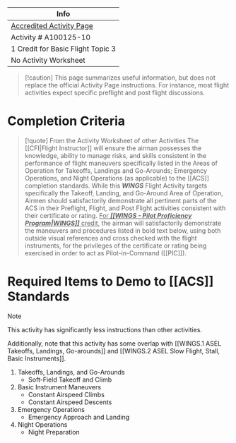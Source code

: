 | Info                                                                                                                            |
| ------------------------------------------------------------------------------------------------------------------------------- |
| [Accredited Activity Page](https://www.faasafety.gov/WINGS/pub/accreditedactivities/accreditedActivityViewer.aspx?aaid=%208484) | 
| Activity # A100125-10                                                                                                           |
| 1 Credit for Basic Flight Topic 3                                                                                               |
| No Activity Worksheet                                                                                                           |

> [!caution] This page summarizes useful information, but does not replace the official Activity Page instructions.
> For instance, most flight activities expect specific preflight and post flight discussions.

# Completion Criteria
> [!quote] From the Activity Worksheet of other Activities
> The [[CFI|Flight Instructor]] will ensure the airman possesses the knowledge, ability to manage risks, and skills consistent in the performance of flight maneuvers specifically listed in the Areas of Operation for Takeoffs, Landings and Go-Arounds; Emergency Operations, and Night Operations (as applicable) to the [[ACS]] completion standards. While this ***WINGS*** Flight Activity targets specifically the Takeoff, Landing, and Go-Around Area of Operation, Airmen should satisfactorily demonstrate all pertinent parts of the ACS in their Preflight, Flight, and Post Flight activities consistent with their certificate or rating. <u>For ***[[WINGS - Pilot Proficiency Program|WINGS]]*** credit</u>, the airman will satisfactorily demonstrate the maneuvers and procedures listed in bold text below, using both outside visual references and cross checked with the flight instruments, for the privileges of the certificate or rating being exercised in order to act as Pilot-in-Command ([[PIC]]).

# Required Items to Demo to [[ACS]] Standards
> [!note]
> This activity has significantly less instructions than other activities.
> 
> Additionally, note that this activity has some overlap with [[WINGS.1 ASEL Takeoffs, Landings, Go-arounds]] and [[WINGS.2 ASEL Slow Flight, Stall, Basic Instruments]].

1. Takeoffs, Landings, and Go-Arounds
	- Soft-Field Takeoff and Climb
2. Basic Instrument Maneuvers
	- Constant Airspeed Climbs
	- Constant Airspeed Descents
4. Emergency Operations
	- Emergency Approach and Landing
5. Night Operations
	- Night Preparation